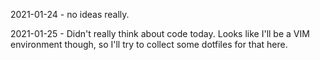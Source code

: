 2021-01-24 - no ideas really.

2021-01-25 - Didn't really think about code today.  Looks like I'll be a VIM environment though, so I'll try to collect some dotfiles for that here.

